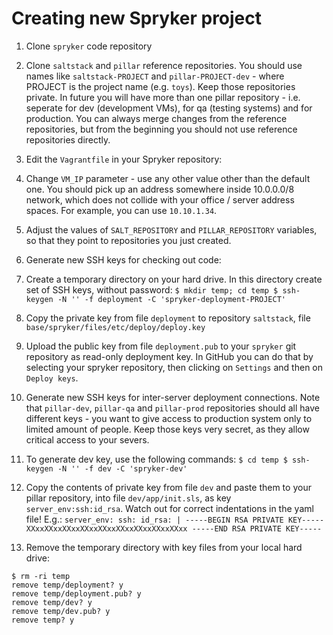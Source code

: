 # Creating new Spryker project

1. Clone `spryker` code repository

1. Clone `saltstack` and `pillar` reference repositories. You should use names like `saltstack-PROJECT` and `pillar-PROJECT-dev` - where PROJECT is the project name (e.g. `toys`).
Keep those repositories private. In future you will have more than one pillar repository - i.e. seperate for dev (development VMs), for qa (testing systems) and for production.
You can always merge changes from the reference repositories, but from the beginning you should not use reference repositories directly.

1. Edit the `Vagrantfile` in your Spryker repository:
  1. Change `VM_IP` parameter - use any other value other than the default one. You should pick up an address somewhere inside 10.0.0.0/8 network, which does not collide with your
  office / server address spaces. For example, you can use `10.10.1.34`.
  1. Adjust the values of `SALT_REPOSITORY` and `PILLAR_REPOSITORY` variables, so that they point to repositories you just created.

1. Generate new SSH keys for checking out code:
  1. Create a temporary directory on your hard drive. In this directory create set of SSH keys, without password:
    ```
    $ mkdir temp; cd temp
    $ ssh-keygen -N '' -f deployment -C 'spryker-deployment-PROJECT'
    ```
  1. Copy the private key from file `deployment` to repository `saltstack`, file `base/spryker/files/etc/deploy/deploy.key`
  1. Upload the public key from file `deployment.pub` to your `spryker` git repository as read-only deployment key. In GitHub you can do that by selecting your spryker repository,
  then clicking on `Settings` and then on `Deploy keys`.

1. Generate new SSH keys for inter-server deployment connections. Note that `pillar-dev`, `pillar-qa` and `pillar-prod` repositories
  should all have different keys - you want to give access to production system only to limited amount of people. Keep those keys very
  secret, as they allow critical access to your severs.
  1. To generate dev key, use the following commands:
    ```
    $ cd temp
    $ ssh-keygen -N '' -f dev -C 'spryker-dev'
    ```
  1. Copy the contents of private key from file `dev` and paste them to your pillar repository, into file `dev/app/init.sls`,
  as key `server_env:ssh:id_rsa`. Watch out for correct indentations in the yaml file! E.g.:
    ```
    server_env:
      ssh:
        id_rsa: |
          -----BEGIN RSA PRIVATE KEY-----
          XXxxXXxxXXxxXXxxXXxxXXxxXXxxXXxxXXxx
          -----END RSA PRIVATE KEY-----
    ```

1. Remove the temporary directory with key files from your local hard drive:
  ```
  $ rm -ri temp
  remove temp/deployment? y
  remove temp/deployment.pub? y
  remove temp/dev? y
  remove temp/dev.pub? y
  remove temp? y
  ```


